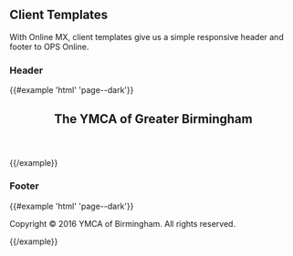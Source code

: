 ## Client Templates

With Online MX, client templates give us a simple responsive header and footer to OPS Online.


### Header

{{#example 'html' 'page--dark'}}
<link rel="stylesheet" href="../css/client-templates/ymca-green-blue.css">
<header class="client-template-header">
  <div class="logo"></div>
  <h2 class="client-name">The YMCA of Greater Birmingham</h2>
</header>
{{/example}}

### Footer

{{#example 'html' 'page--dark'}}
<footer class="client-template-footer">
  <p>Copyright © 2016 YMCA of Birmingham. All rights reserved.</p>
</footer>
{{/example}}
